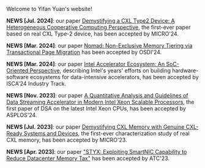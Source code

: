 Welcome to Yifan Yuan's website!

**NEWS [Jul. 2024]**: our paper [Demystifying a CXL Type2 Device: A Heterogeneous Cooperative Computing Perspective](https://yifanyuan3.github.io/publication/cxl2), the first-ever paper based on real CXL Type-2 device, has been accepted by MICRO'24.

**NEWS [Mar. 2024]**: our paper [Nomad: Non-Exclusive Memory Tiering via Transactional Page Migration](https://yifanyuan3.github.io/publication/nomad) has been accepted by OSDI'24.

**NEWS [Mar. 2024]**: our paper [Intel Accelerator Ecosystem: An SoC-Oriented Perspective](https://yifanyuan3.github.io/publication/isca2024),  describing Intel's years' efforts on building hardware-software ecosystems for data-intensive accelerators, has been accepted by ISCA'24 Industry Track.

**NEWS [Nov. 2023]**: our paper [A Quantitative Analysis and Guidelines of Data Streaming  Accelerator in Modern Intel Xeon Scalable Processors](https://yifanyuan3.github.io/publication/dsa), the first paper of DSA on the latest Intel Xeon CPUs, has been accepted by ASPLOS'24.

**NEWS [Jul. 2023]**: our paper [Demystifying CXL Memory with Genuine CXL-Ready Systems and Devices](https://yifanyuan3.github.io/publication/memo), the first-ever characterization study of real CXL memory, has been accepted by MICRO'23.

**NEWS [Apr. 2023]**: our paper ["STYX: Exploiting SmartNIC Capability to Reduce Datacenter Memory Tax"](https://yifanyuan3.github.io/publication/sytx) has been accepted by ATC'23.

<!---
**NEWS [Oct. 2022]**: our paper ["RAMBDA: RDMA-driven Acceleration Framework for Memory-intensive us-scale Datacenter Applications"](https://yifanyuan3.github.io/publication/rambda) has been accepted by HPCA'23.

**NEWS [Jul. 2022]**: our paper ["IDIO: Network-Driven, Inbound Network Data Orchestration on Server Processors"](https://yifanyuan3.github.io/publication/idio) has been accepted by MICRO'22.

**NEWS [Jul. 2022]**: Joined Intel Labs as a research scientist.

**NEWS [May 2022]**: Successfully defended my PhD dissertation.

**NEWS [Dec. 2021]**: our paper ["Unlocking the Power of Inline Floating-Point Operations on Programmable Switches"](https://yifanyuan3.github.io/publication/fpisa) has been accepted by NSDI'22.


**NEWS [Mar. 2021]**: our paper ["Don't Forget the I/O When Allocating Your LLC"](https://yifanyuan3.github.io/publication/iat) has been accepted by ISCA'21.
-->

  <script type="text/javascript" id="clustrmaps" src="//cdn.clustrmaps.com/map_v2.js?cl=ffffff&w=200&t=n&d=zIqtdsu1r7tkmoW-xJcgXdfGBDQirskYDT15fjS7ZTA"></script>

  <!-- Google tag (gtag.js) -->
<script async src="https://www.googletagmanager.com/gtag/js?id=G-4Z2VN5LL3G"></script>
<script>
  window.dataLayer = window.dataLayer || [];
  function gtag(){dataLayer.push(arguments);}
  gtag('js', new Date());
  gtag('config', 'G-4Z2VN5LL3G');
</script>